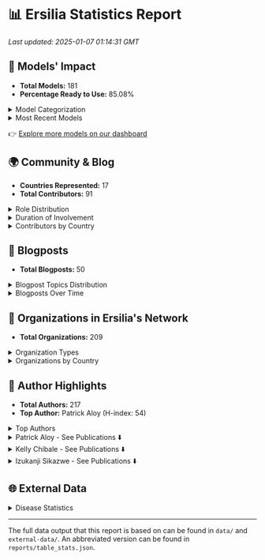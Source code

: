 # 📊 Ersilia Statistics Report

_Last updated: 2025-01-07 01:14:31 GMT_

## 🧬 Models' Impact

- **Total Models:** 181
- **Percentage Ready to Use:** 85.08%

<details>
<summary>Model Categorization</summary>

| Category | Count |
| --- | --- |
| ADME | 28 |
| Descriptor | 26 |
| Chemical graph model | 23 |
| Toxicity | 20 |
| Similarity | 16 |
| Embedding | 16 |
| Compound generation | 14 |
| Permeability | 13 |
| Metabolism | 13 |
| Fingerprint | 13 |
| MoleculeNet | 12 |
| Chemical language model | 11 |
| Antimicrobial activity | 11 |
| ChEMBL | 10 |
| Untagged | 9 |
| IC50 | 8 |
| Solubility | 7 |
| Chemical synthesis | 7 |
| Chemical notation | 7 |
| Human | 6 |
| M.tuberculosis | 6 |
| Cardiotoxicity | 6 |
| Dummy | 6 |
| P.falciparum | 6 |
| Malaria | 6 |
| Natural product | 5 |
| CYP450 | 5 |
| Drug-likeness | 5 |
| LogP | 5 |
| Antiviral activity | 5 |
| Synthetic accessibility | 5 |
| hERG | 5 |
| Half-life | 4 |
| Lipophilicity | 4 |
| Tuberculosis | 4 |
| Bioactivity profile | 4 |
| COVID19 | 4 |
| Microsomal stability | 3 |
| Cytotoxicity | 3 |
| Quantum properties | 3 |
| Sars-CoV-2 | 3 |
| Side effects | 2 |
| Papp | 2 |
| Target identification | 2 |
| LogS | 2 |
| pKa | 2 |
| BACE | 2 |
| ESKAPE | 2 |
| Alzheimer | 2 |
| E.coli | 2 |
| Tox21 | 2 |
| HIV | 2 |
| Fraction bound | 2 |
| Cancer | 2 |
| DrugBank | 2 |
| GPCR | 1 |
| N.gonorrhoeae | 1 |
| A.baumannii | 1 |
| Rat | 1 |
| HDAC1 | 1 |
| HBV | 1 |
| MIC90 | 1 |
| Price | 1 |
| ToxCast | 1 |
| Therapeutic indication | 1 |
| Schistosomiasis | 1 |
| Neglected tropical disease | 1 |
| Mycetoma | 1 |
| Antifungal activity | 1 |
| LogD | 1 |
| ZINC | 1 |
| Molecular weight | 1 |
| Biomedical text | 1 |


</details>

<details>
<summary>Most Recent Models</summary>

| Title | Contributor | Date | Status |
| --- | --- | --- | --- |
| Knowledge-guided pre-trained graph transformer | miquelduranfrigola | 2024-12-17 | In progress |
| Antimicrobial class specificity prediction | miquelduranfrigola | 2024-12-17 | In progress |
| MolE molecular embeddings | miquelduranfrigola | 2024-11-18 | In progress |
| Projections against Coconut | miquelduranfrigola | 2024-11-10 | In progress |
| Chemical space 2D projections against DrugBank | miquelduranfrigola | 2024-11-09 | In progress |


</details>

👉 [Explore more models on our dashboard](https://ersilia.io/model-hub)


## 🌍 Community & Blog

- **Countries Represented:** 17
- **Total Contributors:** 91

<details>
<summary>Role Distribution</summary>

| Role | Count |
| --- | --- |
| Volunteer | 47 |
| Intern | 27 |
| Trustee | 5 |
| OS Maintainer | 4 |
| Mentor | 4 |
| MSc Student | 4 |
| Advisor | 2 |
| Employee | 2 |
| BSc Student | 2 |
| Visiting Researcher | 1 |


</details>

<details>
<summary>Duration of Involvement</summary>

| Duration | Count |
| --- | --- |
| < 3 Months | 63 |
| 3-6 Months | 14 |
| > 1 Year | 11 |
| 6-12 Months | 2 |


</details>

<details>
<summary>Contributors by Country</summary>

| Country | Contributors |
| --- | --- |
| United States | 48 |
| Nigeria | 9 |
| Spain | 9 |
| India | 7 |
| Australia | 3 |
| Colombia | 2 |
| Pakistan | 2 |
| Poland | 2 |
| Kenya | 1 |
| Uganda | 1 |
| South Africa | 1 |
| United Kingdom | 1 |
| Cameroon | 1 |
| Italy | 1 |
| Singapore | 1 |
| Serbia | 1 |
| Namibia | 1 |


</details>


## 📝 Blogposts

- **Total Blogposts:** 50

<details>
<summary>Blogpost Topics Distribution</summary>

| Topic | Count | Percentage |
| --- | --- | --- |
| AI/ML in Drug Discovery | 16 | 32.65% |
| Ersilia Open Source Initiative | 12 | 24.49% |
| Funding & Partnerships | 6 | 12.24% |
| Personal Reflections | 6 | 12.24% |
| Open Science | 3 | 6.12% |
| Global Health | 3 | 6.12% |
| Software Development & Tools | 3 | 6.12% |


</details>

<details>
<summary>Blogposts Over Time</summary>

| Year | Quarter | Post Count |
| --- | --- | --- |
| 2021 | Q2 | 6 |
| 2021 | Q3 | 4 |
| 2021 | Q4 | 2 |
| 2022 | Q1 | 3 |
| 2022 | Q2 | 2 |
| 2022 | Q3 | 4 |
| 2022 | Q4 | 2 |
| 2023 | Q1 | 2 |
| 2023 | Q2 | 3 |
| 2023 | Q3 | 4 |
| 2023 | Q4 | 4 |
| 2024 | Q1 | 3 |
| 2024 | Q2 | 3 |
| 2024 | Q3 | 2 |
| 2024 | Q4 | 3 |


</details>


## 🏢 Organizations in Ersilia's Network

- **Total Organizations:** 209

<details>
<summary>Organization Types</summary>

| Type | Count |
| --- | --- |
| Academia | 61 |
| Foundation | 49 |
| Nonprofit | 33 |
| Corporate | 31 |
| Pharma | 14 |
| Government | 11 |
| Accelerator | 8 |


</details>

<details>
<summary>Organizations by Country</summary>

| Country | Total Organizations |
| --- | --- |
| United States | 102 |
| United Kingdom | 25 |
| Spain | 23 |
| South Africa | 9 |
| Switzerland | 8 |
| Cameroon | 5 |
| Belgium | 5 |
| Germany | 4 |
| Brazil | 3 |
| Ghana | 3 |
| Kenya | 2 |
| Zambia | 2 |
| Guinea | 2 |
| Mexico | 1 |
| Austria | 1 |
| Australia | 1 |
| United Arab Emirates | 1 |
| Netherlands | 1 |
| Gambia | 1 |
| France | 1 |
| Japan | 1 |
| Italy | 1 |
| Zimbabwe | 1 |
| Singapore | 1 |
| Tanzania | 1 |
| Unknown | 1 |


</details>


## 🏅 Author Highlights

- **Total Authors:** 217
- **Top Author:** Patrick Aloy (H-index: 54)

<details>
<summary>Top Authors</summary>

| Name | Ersilia Pubs | H-index | Total Pubs |
| --- | --- | --- | --- |
| Patrick Aloy | 2 | 54.0 | 16 |
| Kelly Chibale | 2 | 39.0 | 2 |
| Izukanji Sikazwe | 2 | 25.0 | 2 |


</details>

<details>
<summary>Patrick Aloy - See Publications ⬇️</summary>

| Title | Year | URL |
| --- | --- | --- |
| Integrating and formatting biomedical data as pre-calculated knowledge graph embeddings in the Bioteque | 2022 | https://www.nature.com/articles/s41467-022-33026-0 |
| Connecting chemistry and biology through molecular descriptors | 2021 | https://www.sciencedirect.com/science/article/pii/S1367593121001204?via%3Dihub |


</details>
<details>
<summary>Kelly Chibale - See Publications ⬇️</summary>

| Title | Year | URL |
| --- | --- | --- |
| First fully-automated AI/ML virtual screening cascade implemented at a drug discovery centre in Africa | 2023 | https://www.nature.com/articles/s41467-023-41512-2 |
| AI coupled to pharmacometric modelling to tailor malaria and tuberculosis treatment in Africa | 2024 | https://www.medrxiv.org/content/10.1101/2024.11.07.24316884v1 |


</details>
<details>
<summary>Izukanji Sikazwe - See Publications ⬇️</summary>

| Title | Year | URL |
| --- | --- | --- |
| Cervical cancer screening outcomes in Zambia, 2010–19: a cohort study | 2021 | https://www.sciencedirect.com/science/article/pii/S2214109X21000620 |
| Evaluation of kidney function among people living with HIV initiating antiretroviral therapy in Zambia | 2022 | https://journals.plos.org/globalpublichealth/article?id=10.1371/journal.pgph.0000124 |


</details>


## 🌐 External Data

<details>
<summary>Disease Statistics</summary>

| Disease | Estimated Total Cases | Estimated Total Deaths |
| --- | --- | --- |
| Hivaids | 39,210,870 | 27,580,837 |
| Covid | 777,074,039 | 7,079,129 |
| Malaria | 5,803,879,735 | 15,317,311 |
| Tb | 253,467,432 | 44,118,898 |
| Measles | 47,347,773 | 0 |
| Polio | 541,429 | 0 |


</details>


---
The full data output that this report is based on can be found in `data/` and `external-data/`. An abbreviated version can be found in `reports/table_stats.json`.